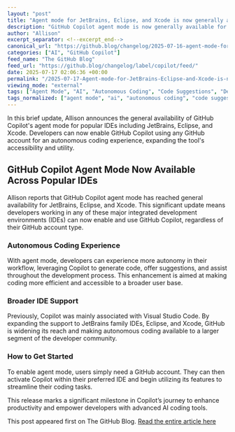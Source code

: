 ```yaml
---
layout: "post"
title: "Agent mode for JetBrains, Eclipse, and Xcode is now generally available"
description: "GitHub Copilot agent mode is now generally available for JetBrains, Eclipse, and Xcode, enabling autonomous coding with any GitHub account."
author: "Allison"
excerpt_separator: <!--excerpt_end-->
canonical_url: "https://github.blog/changelog/2025-07-16-agent-mode-for-jetbrains-eclipse-and-xcode-is-now-generally-available"
categories: ["AI", "GitHub Copilot"]
feed_name: "The GitHub Blog"
feed_url: "https://github.blog/changelog/label/copilot/feed/"
date: 2025-07-17 02:06:36 +00:00
permalink: "/2025-07-17-Agent-mode-for-JetBrains-Eclipse-and-Xcode-is-now-generally-available.html"
viewing_mode: "external"
tags: ["Agent Mode", "AI", "Autonomous Coding", "Code Suggestions", "Developer Tools", "Eclipse", "General Availability", "GitHub Account", "GitHub Copilot", "IDE Integration", "JetBrains", "News", "Xcode"]
tags_normalized: ["agent mode", "ai", "autonomous coding", "code suggestions", "developer tools", "eclipse", "general availability", "github account", "github copilot", "ide integration", "jetbrains", "news", "xcode"]
---
```


In this brief update, Allison announces the general availability of GitHub Copilot's agent mode for popular IDEs including JetBrains, Eclipse, and Xcode. Developers can now enable GitHub Copilot using any GitHub account for an autonomous coding experience, expanding the tool's accessibility and utility.<!--excerpt_end-->

## GitHub Copilot Agent Mode Now Available Across Popular IDEs

Allison reports that GitHub Copilot agent mode has reached general availability for JetBrains, Eclipse, and Xcode. This significant update means developers working in any of these major integrated development environments (IDEs) can now enable and use GitHub Copilot, regardless of their GitHub account type.

### Autonomous Coding Experience

With agent mode, developers can experience more autonomy in their workflow, leveraging Copilot to generate code, offer suggestions, and assist throughout the development process. This enhancement is aimed at making coding more efficient and accessible to a broader user base.

### Broader IDE Support

Previously, Copilot was mainly associated with Visual Studio Code. By expanding the support to JetBrains family IDEs, Eclipse, and Xcode, GitHub is widening its reach and making autonomous coding available to a larger segment of the developer community.

### How to Get Started

To enable agent mode, users simply need a GitHub account. They can then activate Copilot within their preferred IDE and begin utilizing its features to streamline their coding tasks.

This release marks a significant milestone in Copilot’s journey to enhance productivity and empower developers with advanced AI coding tools.

This post appeared first on The GitHub Blog. [Read the entire article here](https://github.blog/changelog/2025-07-16-agent-mode-for-jetbrains-eclipse-and-xcode-is-now-generally-available)
